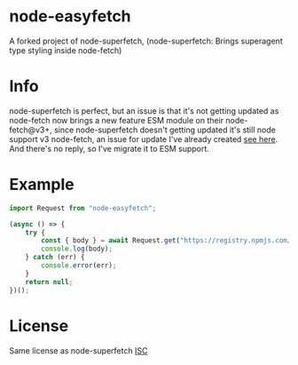 # node-easyfetch
A forked project of node-superfetch, (node-superfetch: Brings superagent type styling inside node-fetch)

# Info
node-superfetch is perfect, but an issue is that it's not getting updated as node-fetch now brings a new feature ESM module on their node-fetch@v3+, since node-superfetch doesn't getting updated it's still node support v3 node-fetch, an issue for update I've already created [see here](https://github.com/dragonfire535/node-superfetch/issues/121). And there's no reply, so I've migrate it to ESM support.

# Example
```js
import Request from "node-easyfetch";

(async () => {
    try {
        const { body } = await Request.get("https://registry.npmjs.com/node-fetch");
        console.log(body);
    } catch (err) {
        console.error(err);
    }
    return null;
})();
```

# License
Same license as node-superfetch [ISC](https://github.com/wory48/node-easyfetch/blob/main/LICENSE)
